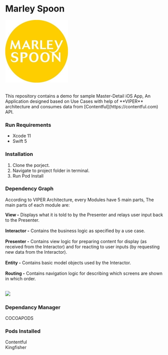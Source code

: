 # Marley Spoon

![](marleySpoon.jpg) <br />

<br />
This repository contains a demo for sample Master-Detail iOS App, An Application designed based on Use Cases with help of **VIPER** architecture and consumes data from [Contentful](https://contentful.com) API.

### Run Requirements

* Xcode 11
* Swift 5

### Installation

1. Clone the porject.
2. Navigate to project folder in terminal.
3. Run Pod Install 

### Dependency Graph

According to VIPER Architecture, every Modules have 5 main parts, The main parts of each module are:

**View -** Displays what it is told to by the Presenter and relays user input back to the Presenter. <br /><br />
**Interactor -** Contains the business logic as specified by a use case. <br /><br />
**Presenter -** Contains view logic for preparing content for display (as received from the Interactor) and for reacting to user inputs (by requesting new data from the Interactor). <br /><br />
**Entity -** Contains basic model objects used by the Interactor. <br /><br />
**Routing -** Contains navigation logic for describing which screens are shown in which order. <br /><br />

![](MarelySpoon.gif) <br />

### Dependancy Manager

COCOAPODS

### Pods Installed

Contentful <br />
Kingfisher  <br />
